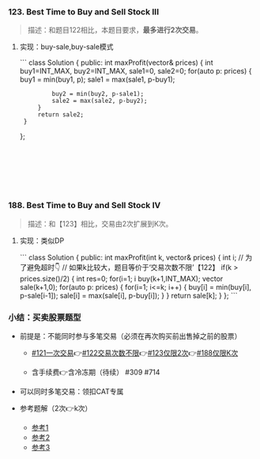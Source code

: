 

### 123. Best Time to Buy and Sell Stock III
>描述：和题目122相比，本题目要求，**最多进行2次交易**。
1. <p id="123">实现：buy-sale,buy-sale模式</p>
    ```
    class Solution {
    public:
        int maxProfit(vector<int>& prices) {
            int buy1=INT_MAX, buy2=INT_MAX, sale1=0, sale2=0;
            for(auto p: prices)
            {
                buy1 = min(buy1, p);
                sale1 = max(sale1, p-buy1);

                buy2 = min(buy2, p-sale1);
                sale2 = max(sale2, p-buy2);
            }
            return sale2;
        }
    };
    ```







### 188. Best Time to Buy and Sell Stock IV
>描述：和【123】相比，交易由2次扩展到K次。
1. <p id="188">实现：类似DP</p>
    ```
    class Solution {
    public:
        int maxProfit(int k, vector<int>& prices) {        
            int i;        
            // 为了避免超时👇
            // 如果k比较大，题目等价于‘交易次数不限’【122】
            if(k > prices.size()/2)
            {
                int res=0;
                for(i=1; i<prices.size(); i++)
                {
                    res += max(0, prices[i]-prices[i-1]);
                }
                return res;
            }        
            // 【123】延伸：最多2次交易👉最多k次
            vector<int> buy(k+1,INT_MAX);
            vector<int> sale(k+1,0);
            for(auto p: prices)
            {
                for(i=1; i<=k; i++)
                {
                    buy[i] = min(buy[i], p-sale[i-1]);
                    sale[i] = max(sale[i], p-buy[i]);
                }            
            }
            return sale[k];  
        }
    };
    ```


### 小结：买卖股票题型
- 前提是：不能同时参与多笔交易（必须在再次购买前出售掉之前的股票）
    * [#121一次交易](./121.BestTimetoBuyandSellStock.md)👉[#122交易次数不限](./122.BestTimetoBuyandSellStockII.md)👉[#123仅限2次](#123)👉[#188仅限K次](#188)
        
    * 含手续费👉含冷冻期（待续）
        #309 #714
    
- 可以同时多笔交易：领扣CAT专属

- 参考题解（2次👉k次）
    * [参考1](https://leetcode.com/problems/best-time-to-buy-and-sell-stock-iv/discuss/54125/Very-understandable-solution-by-reusing-Problem-III-idea)
    * [参考2](https://leetcode.com/problems/best-time-to-buy-and-sell-stock-iv/discuss/54121/Share-my-C%2B%2B-DP-solution-with-O(kn)-time-O(k)-space-10ms)
    * [参考3](https://leetcode.com/problems/best-time-to-buy-and-sell-stock-iii/discuss/135704/Detail-explanation-of-DP-solution)
